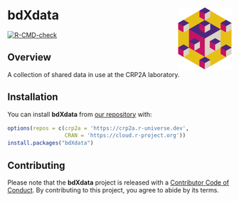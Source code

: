 
<!-- README.md is generated from README.Rmd. Please edit that file -->

# bdXdata <img width=120px src="man/figures/logo.png" align="right" />

<!-- badges: start -->

[![R-CMD-check](https://github.com/crp2a/bdXdata/workflows/R-CMD-check/badge.svg)](https://github.com/crp2a/bdXdata/actions)
<!-- badges: end -->

## Overview

A collection of shared data in use at the CRP2A laboratory.

## Installation

You can install **bdXdata** from [our
repository](https://crp2a.r-universe.dev) with:

``` r
options(repos = c(crp2a = 'https://crp2a.r-universe.dev',
                  CRAN = 'https://cloud.r-project.org'))
install.packages("bdXdata")
```

## Contributing

Please note that the **bdXdata** project is released with a [Contributor
Code of
Conduct](https://github.com/crp2a/bdXdata/blob/master/.github/CODE_OF_CONDUCT.md).
By contributing to this project, you agree to abide by its terms.
